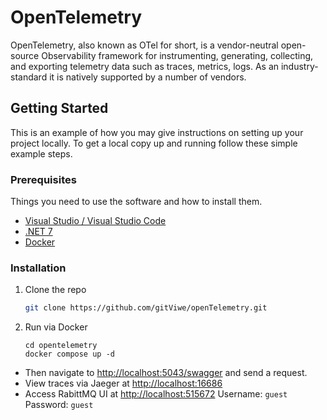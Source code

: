 <!-- ABOUT THE PROJECT -->
# OpenTelemetry
OpenTelemetry, also known as OTel for short, is a vendor-neutral open-source Observability framework for instrumenting, generating, collecting, and exporting telemetry data such as traces, metrics, logs. As an industry-standard it is natively supported by a number of vendors.


<!-- GETTING STARTED -->
## Getting Started

This is an example of how you may give instructions on setting up your project locally.
To get a local copy up and running follow these simple example steps.

### Prerequisites

Things you need to use the software and how to install them.
* [Visual Studio / Visual Studio Code](https://visualstudio.microsoft.com/)
* [.NET 7](https://devblogs.microsoft.com/dotnet/announcing-dotnet-7/)
* [Docker](https://www.docker.com/)

### Installation

1. Clone the repo
   ```sh
   git clone https://github.com/gitViwe/openTelemetry.git
   ```
2. Run via Docker
   ```
   cd opentelemetry
   docker compose up -d
   ```

* Then navigate to [http://localhost:5043/swagger](http://localhost:5043/swagger) and send a request.
* View traces via Jaeger at [http://localhost:16686](http://localhost:16686)
* Access RabittMQ UI at [http://localhost:515672](http://localhost:15672) Username: `guest` Password: `guest`
